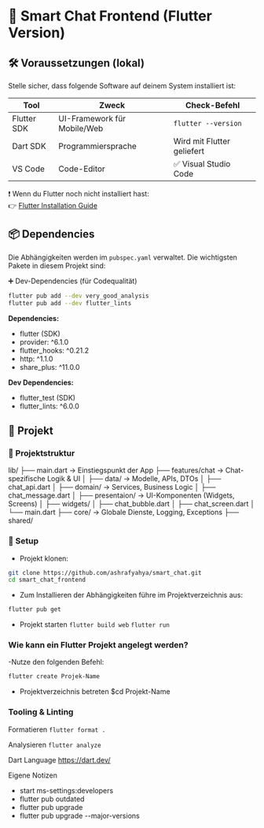 # 🧠 Smart Chat Frontend (Flutter Version)

## 🛠️ Voraussetzungen (lokal)

Stelle sicher, dass folgende Software auf deinem System installiert ist:

| Tool             | Zweck                        | Check-Befehl             |
|------------------|-------------------------------|--------------------------|
| Flutter SDK      | UI-Framework für Mobile/Web   | `flutter --version`      |
| Dart SDK         | Programmiersprache            | Wird mit Flutter geliefert |
| VS Code          | Code-Editor                   | ✅ Visual Studio Code     |

❗ Wenn du Flutter noch nicht installiert hast:  
👉 [Flutter Installation Guide](https://docs.flutter.dev/get-started/install)


## 📦 Dependencies

Die Abhängigkeiten werden im `pubspec.yaml` verwaltet. Die wichtigsten Pakete in diesem Projekt sind:

➕ Dev-Dependencies (für Codequalität)
```bash
flutter pub add --dev very_good_analysis
flutter pub add --dev flutter_lints 
```

**Dependencies:**
- flutter (SDK)
- provider: ^6.1.0
- flutter_hooks: ^0.21.2
- http: ^1.1.0
- share_plus: ^11.0.0

**Dev Dependencies:**
- flutter_test (SDK)
- flutter_lints: ^6.0.0


## 🚀 Projekt
### 🧱 Projektstruktur

lib/
├── main.dart                   → Einstiegspunkt der App
├── features/chat               → Chat-spezifische Logik & UI
│   ├── data/                   → Modelle, APIs, DTOs
│       ├── chat_api.dart
│   ├── domain/                 → Services, Business Logic
│       ├── chat_message.dart
│   ├── presentaion/            → UI-Komponenten (Widgets, Screens)
│       ├── widgets/
│           ├── chat_bubble.dart
│       ├── chat_screen.dart
│   └── main.dart
├── core/                       → Globale Dienste, Logging, Exceptions
├── shared/   


### 🔧 Setup

- Projekt klonen: 
```sh
git clone https://github.com/ashrafyahya/smart_chat.git
cd smart_chat_frontend
```

- Zum Installieren der Abhängigkeiten führe im Projektverzeichnis aus:

```bash
flutter pub get
```


- Projekt starten
```flutter build web```
```flutter run```


### Wie kann ein Flutter Projekt angelegt werden?

-Nutze den folgenden Befehl:
```bash
flutter create Projek-Name 
```

- Projektverzeichnis betreten
$cd Projekt-Name


### Tooling & Linting
Formatieren
```flutter format .```

Analysieren
```flutter analyze```

Dart Language
https://dart.dev/


Eigene Notizen
- start ms-settings:developers
- flutter pub outdated
- flutter pub upgrade
- flutter pub upgrade --major-versions